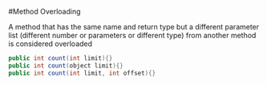 #Method Overloading

A method that has the same name and return type but a different parameter list (different number or parameters or different type) from another method is considered overloaded

```java
public int count(int limit){}
public int count(object limit){}
public int count(int limit, int offset){}
```
